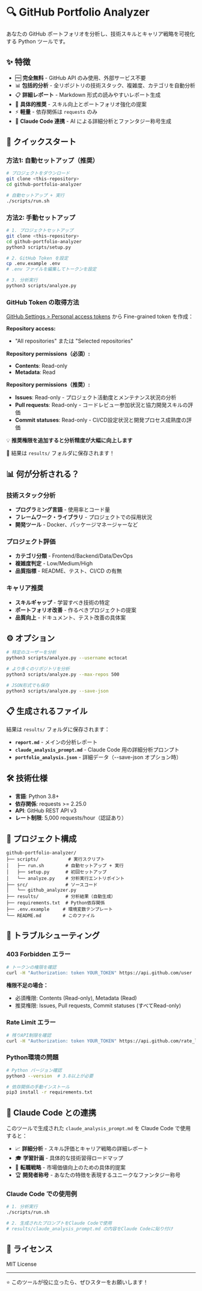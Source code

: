 # 🔍 GitHub Portfolio Analyzer

あなたの GitHub ポートフォリオを分析し、技術スキルとキャリア戦略を可視化する Python ツールです。

## ✨ 特徴

- 🆓 **完全無料** - GitHub API のみ使用、外部サービス不要
- 📊 **包括的分析** - 全リポジトリの技術スタック、複雑度、カテゴリを自動分析
- 📋 **詳細レポート** - Markdown 形式の読みやすいレポート生成
- 🎯 **具体的推奨** - スキル向上とポートフォリオ強化の提案
- ⚡ **軽量** - 依存関係は `requests` のみ
- 🤖 **Claude Code 連携** - AI による詳細分析とファンタジー称号生成

## 🚀 クイックスタート

### 方法1: 自動セットアップ（推奨）

```bash
# プロジェクトをダウンロード
git clone <this-repository>
cd github-portfolio-analyzer

# 自動セットアップ + 実行
./scripts/run.sh
```

### 方法2: 手動セットアップ

```bash
# 1. プロジェクトセットアップ
git clone <this-repository>
cd github-portfolio-analyzer
python3 scripts/setup.py

# 2. GitHub Token を設定
cp .env.example .env
# .env ファイルを編集してトークンを設定

# 3. 分析実行
python3 scripts/analyze.py
```

### GitHub Token の取得方法

[GitHub Settings > Personal access tokens](https://github.com/settings/tokens?type=beta) から Fine-grained token を作成：

**Repository access:**
- "All repositories" または "Selected repositories"

**Repository permissions（必須）:**
- **Contents**: Read-only
- **Metadata**: Read

**Repository permissions（推奨）:**
- **Issues**: Read-only - プロジェクト活動度とメンテナンス状況の分析
- **Pull requests**: Read-only - コードレビュー参加状況と協力開発スキルの評価  
- **Commit statuses**: Read-only - CI/CD設定状況と開発プロセス成熟度の評価

💡 **推奨権限を追加すると分析精度が大幅に向上します**

📄 結果は `results/` フォルダに保存されます！

## 📊 何が分析される？

### 技術スタック分析

- **プログラミング言語** - 使用率とコード量
- **フレームワーク・ライブラリ** - プロジェクトでの採用状況
- **開発ツール** - Docker、パッケージマネージャーなど

### プロジェクト評価

- **カテゴリ分類** - Frontend/Backend/Data/DevOps
- **複雑度判定** - Low/Medium/High
- **品質指標** - README、テスト、CI/CD の有無

### キャリア推奨

- **スキルギャップ** - 学習すべき技術の特定
- **ポートフォリオ改善** - 作るべきプロジェクトの提案
- **品質向上** - ドキュメント、テスト改善の具体案

## ⚙️ オプション

```bash
# 特定のユーザーを分析
python3 scripts/analyze.py --username octocat

# より多くのリポジトリを分析
python3 scripts/analyze.py --max-repos 500

# JSON形式でも保存
python3 scripts/analyze.py --save-json
```

## 📋 生成されるファイル

結果は `results/` フォルダに保存されます：

- **`report.md`** - メインの分析レポート
- **`claude_analysis_prompt.md`** - Claude Code 用の詳細分析プロンプト
- **`portfolio_analysis.json`** - 詳細データ（--save-json オプション時）

## 🛠️ 技術仕様

- **言語**: Python 3.8+
- **依存関係**: requests >= 2.25.0
- **API**: GitHub REST API v3
- **レート制限**: 5,000 requests/hour（認証あり）

## 📁 プロジェクト構成

```
github-portfolio-analyzer/
├── scripts/           # 実行スクリプト
│   ├── run.sh        # 自動セットアップ + 実行
│   ├── setup.py      # 初回セットアップ
│   └── analyze.py    # 分析実行エントリポイント
├── src/              # ソースコード
│   └── github_analyzer.py
├── results/          # 分析結果（自動生成）
├── requirements.txt  # Python依存関係
├── .env.example     # 環境変数テンプレート
└── README.md        # このファイル
```

## 🐛 トラブルシューティング

### 403 Forbidden エラー

```bash
# トークンの権限を確認
curl -H "Authorization: token YOUR_TOKEN" https://api.github.com/user
```

**権限不足の場合：**
- 必須権限: Contents (Read-only), Metadata (Read)
- 推奨権限: Issues, Pull requests, Commit statuses (すべてRead-only)

### Rate Limit エラー

```bash
# 残りAPI制限を確認
curl -H "Authorization: token YOUR_TOKEN" https://api.github.com/rate_limit
```

### Python環境の問題

```bash
# Python バージョン確認
python3 --version  # 3.8以上が必要

# 依存関係の手動インストール
pip3 install -r requirements.txt
```

## 🤝 Claude Code との連携

このツールで生成された `claude_analysis_prompt.md` を Claude Code で使用すると：

- 📈 **詳細分析** - スキル評価とキャリア戦略の詳細レポート
- 🎓 **学習計画** - 具体的な技術習得ロードマップ
- 💼 **転職戦略** - 市場価値向上のための具体的提案
- 🏆 **開発者称号** - あなたの特徴を表現するユニークなファンタジー称号

### Claude Code での使用例

```bash
# 1. 分析実行
./scripts/run.sh

# 2. 生成されたプロンプトをClaude Codeで使用
# results/claude_analysis_prompt.md の内容をClaude Codeに貼り付け
```

## 📄 ライセンス

MIT License

---

⭐ このツールが役に立ったら、ぜひスターをお願いします！
